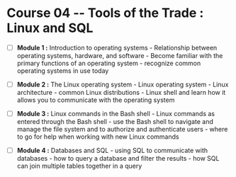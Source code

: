 # Course 04 -- Tools of the Trade : Linux and SQL 

- [ ] **Module 1 :** Introduction to operating systems
      - Relationship between operating systems, hardware, and software
      - Become familiar with the primary functions of an operating system
      - recognize common operating systems in use today
      
- [ ] **Module 2 :**  The Linux operating system
      - Linux operating system
      - Linux architecture
      - common Linux distributions
      - Linux shell and learn how it allows you to communicate with the operating system
      
- [ ] **Module 3 :** Linux commands in the Bash shell
      - Linux commands as entered through the Bash shell
      - use the Bash shell to navigate and manage the file system and to authorize and authenticate users
      - where to go for help when working with new Linux commands
      
- [ ] **Module 4 :** Databases and SQL
      - using SQL to communicate with databases
      - how to query a database and filter the results
      - how SQL can join multiple tables together in a query
